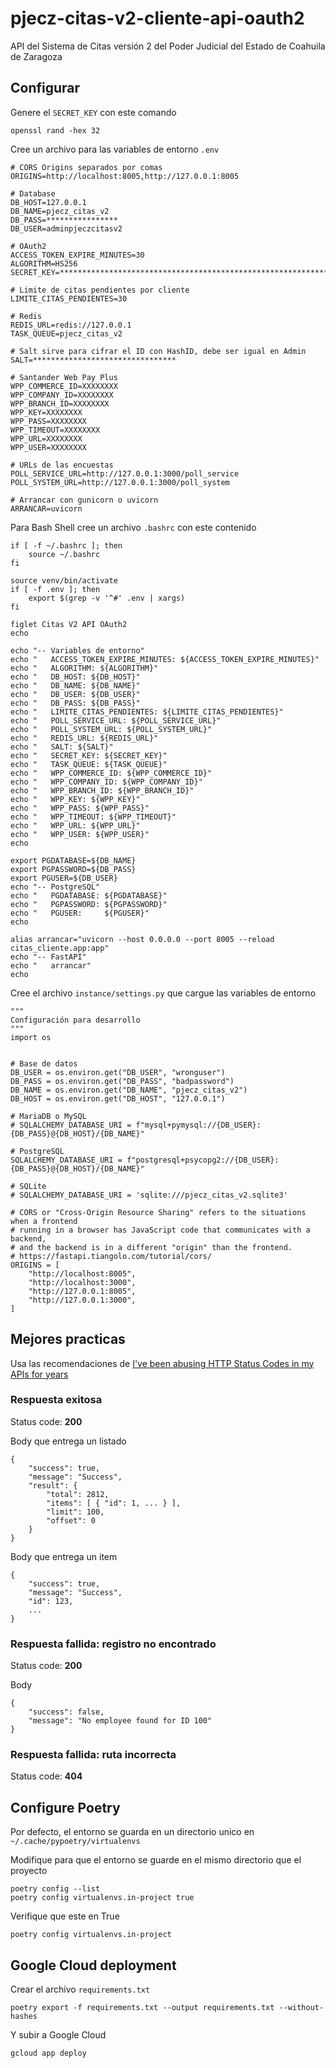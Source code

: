 # pjecz-citas-v2-cliente-api-oauth2

API del Sistema de Citas versión 2 del Poder Judicial del Estado de Coahuila de Zaragoza

## Configurar

Genere el `SECRET_KEY` con este comando

    openssl rand -hex 32

Cree un archivo para las variables de entorno `.env`

    # CORS Origins separados por comas
    ORIGINS=http://localhost:8005,http://127.0.0.1:8005

    # Database
    DB_HOST=127.0.0.1
    DB_NAME=pjecz_citas_v2
    DB_PASS=****************
    DB_USER=adminpjeczcitasv2

    # OAuth2
    ACCESS_TOKEN_EXPIRE_MINUTES=30
    ALGORITHM=HS256
    SECRET_KEY=****************************************************************

    # Limite de citas pendientes por cliente
    LIMITE_CITAS_PENDIENTES=30

    # Redis
    REDIS_URL=redis://127.0.0.1
    TASK_QUEUE=pjecz_citas_v2

    # Salt sirve para cifrar el ID con HashID, debe ser igual en Admin
    SALT=********************************

    # Santander Web Pay Plus
    WPP_COMMERCE_ID=XXXXXXXX
    WPP_COMPANY_ID=XXXXXXXX
    WPP_BRANCH_ID=XXXXXXXX
    WPP_KEY=XXXXXXXX
    WPP_PASS=XXXXXXXX
    WPP_TIMEOUT=XXXXXXXX
    WPP_URL=XXXXXXXX
    WPP_USER=XXXXXXXX

    # URLs de las encuestas
    POLL_SERVICE_URL=http://127.0.0.1:3000/poll_service
    POLL_SYSTEM_URL=http://127.0.0.1:3000/poll_system

    # Arrancar con gunicorn o uvicorn
    ARRANCAR=uvicorn

Para Bash Shell cree un archivo `.bashrc` con este contenido

    if [ -f ~/.bashrc ]; then
        source ~/.bashrc
    fi

    source venv/bin/activate
    if [ -f .env ]; then
        export $(grep -v '^#' .env | xargs)
    fi

    figlet Citas V2 API OAuth2
    echo

    echo "-- Variables de entorno"
    echo "   ACCESS_TOKEN_EXPIRE_MINUTES: ${ACCESS_TOKEN_EXPIRE_MINUTES}"
    echo "   ALGORITHM: ${ALGORITHM}"
    echo "   DB_HOST: ${DB_HOST}"
    echo "   DB_NAME: ${DB_NAME}"
    echo "   DB_USER: ${DB_USER}"
    echo "   DB_PASS: ${DB_PASS}"
    echo "   LIMITE_CITAS_PENDIENTES: ${LIMITE_CITAS_PENDIENTES}"
    echo "   POLL_SERVICE_URL: ${POLL_SERVICE_URL}"
    echo "   POLL_SYSTEM_URL: ${POLL_SYSTEM_URL}"
    echo "   REDIS_URL: ${REDIS_URL}"
    echo "   SALT: ${SALT}"
    echo "   SECRET_KEY: ${SECRET_KEY}"
    echo "   TASK_QUEUE: ${TASK_QUEUE}"
    echo "   WPP_COMMERCE_ID: ${WPP_COMMERCE_ID}"
    echo "   WPP_COMPANY_ID: ${WPP_COMPANY_ID}"
    echo "   WPP_BRANCH_ID: ${WPP_BRANCH_ID}"
    echo "   WPP_KEY: ${WPP_KEY}"
    echo "   WPP_PASS: ${WPP_PASS}"
    echo "   WPP_TIMEOUT: ${WPP_TIMEOUT}"
    echo "   WPP_URL: ${WPP_URL}"
    echo "   WPP_USER: ${WPP_USER}"
    echo

    export PGDATABASE=${DB_NAME}
    export PGPASSWORD=${DB_PASS}
    export PGUSER=${DB_USER}
    echo "-- PostgreSQL"
    echo "   PGDATABASE: ${PGDATABASE}"
    echo "   PGPASSWORD: ${PGPASSWORD}"
    echo "   PGUSER:     ${PGUSER}"
    echo

    alias arrancar="uvicorn --host 0.0.0.0 --port 8005 --reload citas_cliente.app:app"
    echo "-- FastAPI"
    echo "   arrancar"
    echo

Cree el archivo `instance/settings.py` que cargue las variables de entorno

    """
    Configuración para desarrollo
    """
    import os


    # Base de datos
    DB_USER = os.environ.get("DB_USER", "wronguser")
    DB_PASS = os.environ.get("DB_PASS", "badpassword")
    DB_NAME = os.environ.get("DB_NAME", "pjecz_citas_v2")
    DB_HOST = os.environ.get("DB_HOST", "127.0.0.1")

    # MariaDB o MySQL
    # SQLALCHEMY_DATABASE_URI = f"mysql+pymysql://{DB_USER}:{DB_PASS}@{DB_HOST}/{DB_NAME}"

    # PostgreSQL
    SQLALCHEMY_DATABASE_URI = f"postgresql+psycopg2://{DB_USER}:{DB_PASS}@{DB_HOST}/{DB_NAME}"

    # SQLite
    # SQLALCHEMY_DATABASE_URI = 'sqlite:///pjecz_citas_v2.sqlite3'

    # CORS or "Cross-Origin Resource Sharing" refers to the situations when a frontend
    # running in a browser has JavaScript code that communicates with a backend,
    # and the backend is in a different "origin" than the frontend.
    # https://fastapi.tiangolo.com/tutorial/cors/
    ORIGINS = [
        "http://localhost:8005",
        "http://localhost:3000",
        "http://127.0.0.1:8005",
        "http://127.0.0.1:3000",
    ]

## Mejores practicas

Usa las recomendaciones de [I've been abusing HTTP Status Codes in my APIs for years](https://blog.slimjim.xyz/posts/stop-using-http-codes/)

### Respuesta exitosa

Status code: **200**

Body que entrega un listado

    {
        "success": true,
        "message": "Success",
        "result": {
            "total": 2812,
            "items": [ { "id": 1, ... } ],
            "limit": 100,
            "offset": 0
        }
    }

Body que entrega un item

    {
        "success": true,
        "message": "Success",
        "id": 123,
        ...
    }

### Respuesta fallida: registro no encontrado

Status code: **200**

Body

    {
        "success": false,
        "message": "No employee found for ID 100"
    }

### Respuesta fallida: ruta incorrecta

Status code: **404**

## Configure Poetry

Por defecto, el entorno se guarda en un directorio unico en `~/.cache/pypoetry/virtualenvs`

Modifique para que el entorno se guarde en el mismo directorio que el proyecto

    poetry config --list
    poetry config virtualenvs.in-project true

Verifique que este en True

    poetry config virtualenvs.in-project

## Google Cloud deployment

Crear el archivo `requirements.txt`

    poetry export -f requirements.txt --output requirements.txt --without-hashes

Y subir a Google Cloud

    gcloud app deploy
